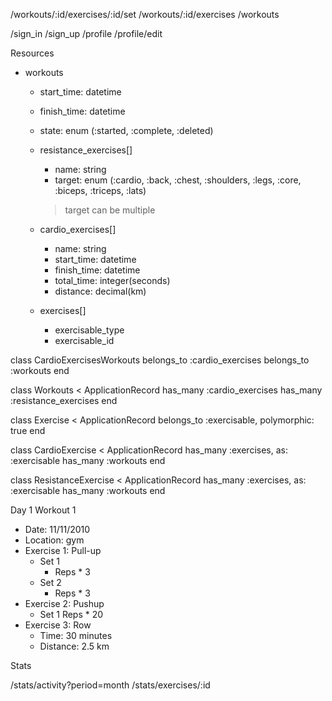 /workouts/:id/exercises/:id/set
/workouts/:id/exercises
/workouts

/sign_in
/sign_up
/profile
/profile/edit

Resources
- workouts
  - start_time: datetime
  - finish_time: datetime
  - state: enum (:started, :complete, :deleted)
  - resistance_exercises[]
    - name: string
    - target: enum (:cardio, :back, :chest, :shoulders, :legs, :core, :biceps, :triceps, :lats)
    > target can be multiple
  - cardio_exercises[]
    - name: string
    - start_time: datetime
    - finish_time: datetime
    - total_time: integer(seconds)
    - distance: decimal(km)

  - exercises[]
    - exercisable_type
    - exercisable_id

class CardioExercisesWorkouts
  belongs_to :cardio_exercises
  belongs_to :workouts
end

class Workouts < ApplicationRecord
  has_many :cardio_exercises
  has_many :resistance_exercises
end

class Exercise < ApplicationRecord
  belongs_to :exercisable, polymorphic: true
end

class CardioExercise < ApplicationRecord
  has_many :exercises, as: :exercisable
  has_many :workouts
end

class ResistanceExercise < ApplicationRecord
  has_many :exercises, as: :exercisable
  has_many :workouts
end


Day 1
Workout 1
  - Date: 11/11/2010
  - Location: gym
  - Exercise 1: Pull-up
    - Set 1
      - Reps * 3
    - Set 2
      - Reps * 3
  - Exercise 2: Pushup
    - Set 1
      Reps * 20
  - Exercise 3: Row
    - Time: 30 minutes
    - Distance: 2.5 km

Stats

/stats/activity?period=month
/stats/exercises/:id
